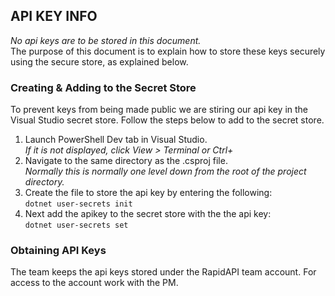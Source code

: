 ## API KEY INFO
*No api keys are to be stored in this document.*  
The purpose of this document is to explain how to store these keys securely using the secure store, as explained below.  

### Creating & Adding to the Secret Store
To prevent keys from being made public we are stiring our api key in the Visual Studio secret store. Follow the steps below to add to the secret store.
1. Launch PowerShell Dev tab in Visual Studio.  
   *If it is not displayed, click View > Terminal or Ctrl+*
2. Navigate to the same directory as the .csproj file.  
   *Normally this is normally one level down from the root of the project directory.*
4. Create the file to store the api key by entering the following:  
   <code>dotnet user-secrets init</code>
4. Next add the apikey to the secret store with the the api key:  
   <code>dotnet user-secrets set <name-key> <api-key></code>

### Obtaining API Keys
The team keeps the api keys stored under the RapidAPI team account. For access to the account work with the PM.
